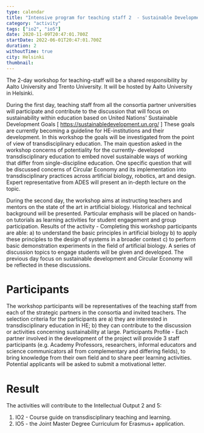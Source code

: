 ```yaml
---
type: calendar
title: "Intensive program for teaching staff 2  - Sustainable Development Goals in the building biology and biological processes (A4)"
category: "activity"
tags: ["io2", "io5"]
date: 2020-11-09T20:47:01.700Z
startDate: 2022-06-01T20:47:01.700Z
duration: 2
withoutTime: true
city: Helsinki
thumbnail:
---
```


The 2-day workshop for teaching-staff will be a shared responsibility by Aalto University and Trento University. It will be hosted by Aalto University in Helsinki.

During the first day, teaching staff from all the consortia partner universities will participate and contribute to the discussion that will focus on sustainability within education based on United Nations' Sustainable Development Goals [ https://sustainabledevelopment.un.org/ ] These goals are currently becoming a guideline for HE-institutions and their development. In this workshop the goals will be investigated from the point of view of transdisciplinary education. The main question asked in the workshop concerns of potentiality for the currently- developed transdisciplinary education to embed novel sustainable ways of working that differ from single-discipline education. One specific question that will be discussed concerns of Circular Economy and its implementation into transdisciplinary practices across artificial biology, robotics, art and design. Expert representative from ADES will present an in-depth lecture on the topic.

During the second day, the workshop aims at instructing teachers and mentors on the state of the art in artificial biology. Historical and technical background will be presented. Particular emphasis will be placed on hands-on tutorials as learning activities for student engagement and group participation. Results of the activity - Completing this workshop participants are able: a) to understand the basic principles in artificial biology b) to apply these principles to the design of systems in a broader context c) to perform basic demonstration experiments in the field of artificial biology. A series of discussion topics to engage students will be given and developed. The previous day focus on sustainable development and Circular Economy will be reflected in these discussions.

# Participants
The workshop participants will be representatives of the teaching staff from each of the strategic partners in the consortia and invited teachers. The selection criteria for the participants are a) they are interested in transdisciplinary education in HE; b) they can contribute to the discussion or activities concerning sustainability at large. Participants Profile - Each partner involved in the development of the project will provide 3 staff participants (e.g. Academy Professors, researchers, informal educators and science communicators all from complementary and differing fields), to bring knowledge from their own field and to share peer learning activities. Potential applicants will be asked to submit a motivational letter.

# Result
The activities will contribute to the Intellectual Output 2 and 5:

1. IO2 - Course guide on transdisciplinary teaching and learning.
2. IO5 - the Joint Master Degree Curriculum for Erasmus+ application.


